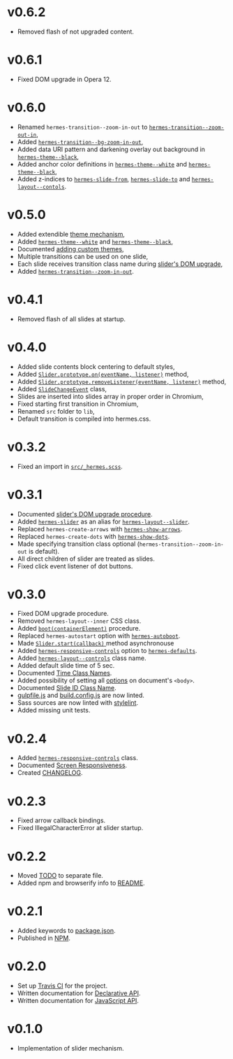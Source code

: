 [gulp-eslint]: https://github.com/adametry/gulp-eslint
[gulp-sass]: https://github.com/dlmanning/gulp-sass
[gulp-uglify]: https://github.com/terinjokes/gulp-uglify
[stylelint]: https://github.com/stylelint/stylelint

[hermes-autoboot]: class-names.md#hermes-autoboot
[hermes-defaults]: class-names.md#hermes-defaults
[responsive-controls]: class-names.md#hermes-responsive-controls
[layout-controls]: class-names.md#hermes-layout--controls
[show-arrows]: class-names.md#hermes-show-arrows
[show-dots]: class-names.md#hermes-show-dots
[hermes-slider]: class-names.md#hermes-slider
[layout-slider]: class-names.md#hermes-layout--slider
[slide-from]: class-names.md#hermes-slide-from
[slide-to]: class-names.md#hermes-slide-to

[hermes-boot]: javascript-api.md#bootcontainerelement
[slider-start]: javascript-api.md#sliderstartcallback
[slider-on]: javascript-api.md#sliderprototypeoneventname-listener
[slider-remove-listener]: javascript-api.md#sliderprototyperemovelistenereventname-listener
[slide-change-event]: javascript-api.md#slidechangeevent

[time-class-names]: class-names.md#time-class-names
[option-class-names]: class-names.md#option-class-names
[theme-white]: class-names.md#hermes-theme--white
[theme-black]: class-names.md#hermes-theme--black
[theme-regex]: class-names.md#hermes-theme--sg
[zoom-out-in]: class-names.md#hermes-transition--zoom-out-in
[bg-zoom-in-out]: class-names.md#hermes-transition--bg-zoom-in-out
[slide-id]: class-names.md#hermes-slide-id-s

# v0.6.2

 * Removed flash of not upgraded content.

# v0.6.1

 * Fixed DOM upgrade in Opera 12.

# v0.6.0

 * Renamed `hermes-transition--zoom-in-out` to [`hermes-transition--zoom-out-in`][zoom-out-in],
 * Added [`hermes-transition--bg-zoom-in-out`][bg-zoom-in-out],
 * Added data URI pattern and darkening overlay out background in [`hermes-theme--black`][theme-black],
 * Added anchor color definitions in [`hermes-theme--white`][theme-white] and [`hermes-theme--black`][theme-black],
 * Added z-indices to [`hermes-slide-from`][slide-from], [`hermes-slide-to`][slide-to]
   and [`hermes-layout--contols`][layout-controls].

# v0.5.0

 * Added extendible [theme mechanism][theme-regex],
 * Added [`hermes-theme--white`][theme-white] and [`hermes-theme--black`][theme-black],
 * Documented [adding custom themes](custom-themes.md),
 * Multiple transitions can be used on one slide,
 * Each slide receives transition class name during [slider's DOM upgrade](dom-upgrade.md),
 * Added [`hermes-transition--zoom-in-out`][zoom-out-in].

# v0.4.1

 * Removed flash of all slides at startup.

# v0.4.0

 * Added slide contents block centering to default styles,
 * Added [`Slider.prototype.on(eventName, listener)`][slider-on] method,
 * Added [`Slider.prototype.removeListener(eventName, listener)`][slider-remove-listener] method,
 * Added [`SlideChangeEvent`][slide-change-event] class,
 * Slides are inserted into slides array in proper order in Chromium,
 * Fixed starting first transition in Chromium,
 * Renamed `src` folder to `lib`,
 * Default transition is compiled into hermes.css.

# v0.3.2

 * Fixed an import in [`src/_hermes.scss`](../src/_hermes.scss).

# v0.3.1

 * Documented [slider's DOM upgrade procedure](dom-upgrade.md).
 * Added [`hermes-slider`][hermes-slider] as an alias for [`hermes-layout--slider`][layout-slider].
 * Replaced `hermes-create-arrows` with [`hermes-show-arrows`][show-arrows].
 * Replaced `hermes-create-dots` with [`hermes-show-dots`][show-dots].
 * Made specifying transition class optional (`hermes-transition--zoom-in-out` is default).
 * All direct children of slider are treated as slides.
 * Fixed click event listener of dot buttons.

# v0.3.0

 * Fixed DOM upgrade procedure.
 * Removed `hermes-layout--inner` CSS class.
 * Added [`boot(containerElement)`][hermes-boot] procedure.
 * Replaced `hermes-autostart` option with [`hermes-autoboot`][hermes-autoboot].
 * Made [`Slider.start(callback)` ][slider-start] method asynchronouse
 * Added [`hermes-responsive-controls`][responsive-controls] option to
  [`hermes-defaults`][hermes-defaults].
 * Added [`hermes-layout--controls`][layout-controls] class name.
 * Added default slide time of 5 sec.
 * Documented [Time Class Names][time-class-names].
 * Added possibility of setting all [options][option-class-names]
  on document's `<body>`.
 * Documented [Slide ID Class Name][slide-id].
 * [gulpfile.js][v0.2.5_1] and [build.config.js][v0.2.5_2] are now linted.
 * Sass sources are now linted with [stylelint][stylelint].
 * Added missing unit tests.

[v0.2.5_1]: gulpfile.js
[v0.2.5_2]: build.config.js

# v0.2.4

 * Added [`hermes-responsive-controls`][responsive-controls] class.
 * Documented [Screen Responsiveness][v0.2.4_2].
 * Created [CHANGELOG][v0.2.4_3].

[v0.2.4_2]: doc/responsiveness.md
[v0.2.4_3]: CHANGELOG.md

# v0.2.3

 * Fixed arrow callback bindings.
 * Fixed IllegalCharacterError at slider startup.

# v0.2.2

 * Moved [TODO][v0.2.2_1] to separate file.
 * Added npm and browserify info to [README][v0.2.2_2].

[v0.2.2_1]: TODO.md
[v0.2.2_2]: README.md

# v0.2.1

 * Added keywords to [package.json][v0.2.1_1].
 * Published in [NPM][v0.2.1_2].

[v0.2.1_1]: package.json
[v0.2.1_2]: https://www.npmjs.com/package/hermes-slider

# v0.2.0

 * Set up [Travis CI][v0.2.0_1] for the project.
 * Written documentation for [Declarative API][v0.2.0_2].
 * Written documentation for [JavaScript API][v0.2.0_3].

[v0.2.0_1]: https://travis-ci.org/webfront-toolkit/hermes
[v0.2.0_2]: doc/class-names.md
[v0.2.0_3]: doc/javascript-api.md

# v0.1.0

 * Implementation of slider mechanism.

